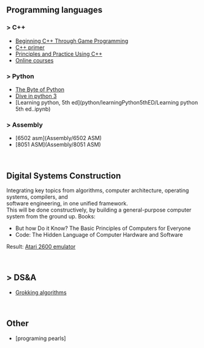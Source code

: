## Programming languages

### > C++
- [Beginning C++ Through Game Programming](C++/beginnigC++TGP#beginning-c-through-game-programming)
- [C++ primer](/C++/c++primer#c-primer-5th-edition-c-1114)
- [Principles and Practice Using C++](C++/principles-and-practice-using-c++#programming----principles-and-practice-using-c)
- [Online courses](C++/online-courses#edx-microsoft-dev210x---introduction-to-c)

### > Python
- [The Byte of Python](python/byteofpython#a-byte-of-python)
- [Dive in python 3](python/diveinpython#dive-into-python)
- [Learning python, 5th ed](python/learningPython5thED/Learning python 5th ed..ipynb)

### > Assembly
- [6502 asm](Assembly/6502 ASM)
- [8051 ASM](Assembly/8051 ASM)

<br>

## Digital Systems Construction
Integrating key  topics  from  algorithms, computer 
architecture, operating  systems, compilers,  and  
software  engineering, in one unified framework.    
This will be done constructively, by building a 
general-purpose computer system from the ground up. 
Books:
- But how Do it Know? The Basic Principles of Computers for Everyone
- Code: The Hidden Language of Computer Hardware and Software

Result: [Atari 2600 emulator](https://github.com/frainfreeze/studying/tree/master/university/10011-CompArchitecture/atari-emulator-project#readme)

<br>

## > DS&A
- [Grokking algorithms]()

<br>

## Other
- [programing pearls]
